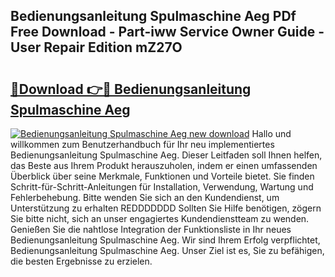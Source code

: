 ## Bedienungsanleitung Spulmaschine Aeg PDf Free Download - Part-iww Service Owner Guide - User Repair Edition mZ27O

# <h2><a href="http://df3muy5.blite.top/?on=Bedienungsanleitung+Spulmaschine+Aeg">🔗Download 👉🔴 Bedienungsanleitung Spulmaschine Aeg</a></h2>

[![Bedienungsanleitung Spulmaschine Aeg new download](https://i.imgur.com/lujVjoI.png)](http://df3muy5.blite.top/?on=Bedienungsanleitung+Spulmaschine+Aeg)
Hallo und willkommen zum Benutzerhandbuch für Ihr neu implementiertes Bedienungsanleitung Spulmaschine Aeg. Dieser Leitfaden soll Ihnen helfen, das Beste aus Ihrem Produkt herauszuholen, indem er einen umfassenden Überblick über seine Merkmale, Funktionen und Vorteile bietet. Sie finden Schritt-für-Schritt-Anleitungen für Installation, Verwendung, Wartung und Fehlerbehebung. Bitte wenden Sie sich an den Kundendienst, um Unterstützung zu erhalten REDDDDDDD Sollten Sie Hilfe benötigen, zögern Sie bitte nicht, sich an unser engagiertes Kundendienstteam zu wenden. Genießen Sie die nahtlose Integration der Funktionsliste in Ihr neues Bedienungsanleitung Spulmaschine Aeg. Wir sind Ihrem Erfolg verpflichtet, Bedienungsanleitung Spulmaschine Aeg. Unser Ziel ist es, Sie zu befähigen, die besten Ergebnisse zu erzielen.
